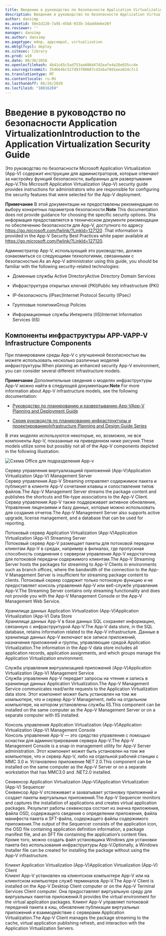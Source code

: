 ```yaml
---
title: Введение в руководство по безопасности Application Virtualization
description: Введение в руководство по безопасности Application Virtualization
author: dansimp
ms.assetid: 50e1d220-7a95-45b8-933b-3dadddebe26f
ms.reviewer: ''
manager: dansimp
ms.author: dansimp
ms.pagetype: mdop, appcompat, virtualization
ms.mktglfcycl: deploy
ms.sitesec: library
ms.prod: w10
ms.date: 08/30/2016
ms.openlocfilehash: 4b41c65c5ad753aa606d47d2eafe4a28e035cc4e
ms.sourcegitcommit: 354664bc527d93f80687cd2eba70d1eea024c7c3
ms.translationtype: MT
ms.contentlocale: ru-RU
ms.lasthandoff: 06/26/2020
ms.locfileid: "10816269"
---
```

# <span data-ttu-id="9dc81-103">Введение в руководство по безопасности Application Virtualization</span><span class="sxs-lookup"><span data-stu-id="9dc81-103">Introduction to the Application Virtualization Security Guide</span></span>


<span data-ttu-id="9dc81-104">Это руководство по безопасности Microsoft Application Virtualization (App-V) содержит инструкции для администраторов, которые отвечают за настройку функций безопасности, выбранных для развертывания App-V.</span><span class="sxs-lookup"><span data-stu-id="9dc81-104">This Microsoft Application Virtualization (App-V) security guide provides instructions for administrators who are responsible for configuring the security features that were selected for the App-V deployment.</span></span>

<span data-ttu-id="9dc81-105">**Примечание**  В этой документации не предоставлены рекомендации по выбору конкретных параметров безопасности.</span><span class="sxs-lookup"><span data-stu-id="9dc81-105">**Note** This documentation does not provide guidance for choosing the specific security options.</span></span> <span data-ttu-id="9dc81-106">Эта информация предоставляется в техническом документе рекомендации по обеспечению безопасности для App-V, доступного по адресу <https://go.microsoft.com/fwlink/?LinkId=127120> .</span><span class="sxs-lookup"><span data-stu-id="9dc81-106">That information is provided in the App-V Security Best Practices white paper available at <https://go.microsoft.com/fwlink/?LinkId=127120>.</span></span>

 

<span data-ttu-id="9dc81-107">Администратор App-V, использующий это руководство, должен ознакомиться со следующими технологиями, связанными с безопасностью:</span><span class="sxs-lookup"><span data-stu-id="9dc81-107">As an App-V administrator using this guide, you should be familiar with the following security-related technologies:</span></span>

-   <span data-ttu-id="9dc81-108">Доменные службы Active Directory</span><span class="sxs-lookup"><span data-stu-id="9dc81-108">Active Directory Domain Services</span></span>

-   <span data-ttu-id="9dc81-109">Инфраструктура открытых ключей (PKI)</span><span class="sxs-lookup"><span data-stu-id="9dc81-109">Public key infrastructure (PKI)</span></span>

-   <span data-ttu-id="9dc81-110">IP-безопасность (IPsec)</span><span class="sxs-lookup"><span data-stu-id="9dc81-110">Internet Protocol Security (IPsec)</span></span>

-   <span data-ttu-id="9dc81-111">Групповые политики</span><span class="sxs-lookup"><span data-stu-id="9dc81-111">Group Policies</span></span>

-   <span data-ttu-id="9dc81-112">Информационные службы Интернета (IIS)</span><span class="sxs-lookup"><span data-stu-id="9dc81-112">Internet Information Services (IIS)</span></span>

## <span data-ttu-id="9dc81-113">Компоненты инфраструктуры APP-V</span><span class="sxs-lookup"><span data-stu-id="9dc81-113">APP-V Infrastructure Components</span></span>


<span data-ttu-id="9dc81-114">При планировании среды App-V с улучшенной безопасностью вы можете использовать несколько различных моделей инфраструктуры.</span><span class="sxs-lookup"><span data-stu-id="9dc81-114">When planning an enhanced security App-V environment, you can consider several different infrastructure models.</span></span>

<span data-ttu-id="9dc81-115">**Примечание**  Дополнительные сведения о моделях инфраструктуры App-V можно найти в следующей документации:</span><span class="sxs-lookup"><span data-stu-id="9dc81-115">**Note** For more information about App-V infrastructure models, see the following documentation:</span></span>

-   [<span data-ttu-id="9dc81-116">Руководство по планированию и развертыванию App-V</span><span class="sxs-lookup"><span data-stu-id="9dc81-116">App-V Planning and Deployment Guide</span></span>](https://go.microsoft.com/fwlink/?LinkId=122063)

-   [<span data-ttu-id="9dc81-117">Серия руководств по планированию инфраструктуры и проектированию</span><span class="sxs-lookup"><span data-stu-id="9dc81-117">Infrastructure Planning and Design Guide Series</span></span>](https://go.microsoft.com/fwlink/?LinkId=151986)

 

<span data-ttu-id="9dc81-118">В этих моделях используются некоторые, но, возможно, не все компоненты App-V, показанные на приведенном ниже рисунке.</span><span class="sxs-lookup"><span data-stu-id="9dc81-118">These models utilize some but possibly not all of the App-V components depicted in the following illustration.</span></span>

![Схема Office для подразделения App-v](images/appvbranchoffices.gif)

<a href="" id="application-virtualization--app-v--management-server"></a><span data-ttu-id="9dc81-120">Сервер управления виртуализацией приложений (App-V)</span><span class="sxs-lookup"><span data-stu-id="9dc81-120">Application Virtualization (App-V) Management Server</span></span>  
<span data-ttu-id="9dc81-121">Сервер управления App-V Streaming отправляет содержимое пакета и публикует в клиенте App-V сочетания клавиш и сопоставления типов файлов.</span><span class="sxs-lookup"><span data-stu-id="9dc81-121">The App-V Management Server streams the package content and publishes the shortcuts and file-type associations to the App-V Client.</span></span> <span data-ttu-id="9dc81-122">Сервер управления App-V также поддерживает активное обновление, Управление лицензиями и базу данных, которые можно использовать для создания отчетов.</span><span class="sxs-lookup"><span data-stu-id="9dc81-122">The App-V Management Server also supports active upgrade, license management, and a database that can be used for reporting.</span></span>

<a href="" id="application-virtualization--app-v--streaming-server"></a><span data-ttu-id="9dc81-123">Потоковый сервер Application Virtualization (App-V)</span><span class="sxs-lookup"><span data-stu-id="9dc81-123">Application Virtualization (App-V) Streaming Server</span></span>  
<span data-ttu-id="9dc81-124">Потоковый сервер App-V размещает пакеты для потоковой передачи клиентам App-V в средах, например в филиалах, где пропускная способность соединения с сервером управления App-V недостаточна для потоковой передачи содержимого клиентам.</span><span class="sxs-lookup"><span data-stu-id="9dc81-124">The App-V Streaming Server hosts the packages for streaming to App-V Clients in environments such as branch offices, where the bandwidth of the connection to the App-V Management Server is insufficient for streaming package content to clients.</span></span> <span data-ttu-id="9dc81-125">Потоковый сервер содержит только потоковую функцию и не предоставляет консоль управления App-V или веб-службе управления App-V.</span><span class="sxs-lookup"><span data-stu-id="9dc81-125">The Streaming Server contains only streaming functionality and does not provide you with the App-V Management Console or the App-V Management Web Service.</span></span>

<a href="" id="application-virtualization--app-v--data-store"></a><span data-ttu-id="9dc81-126">Хранилище данных Application Virtualization (App-V)</span><span class="sxs-lookup"><span data-stu-id="9dc81-126">Application Virtualization (App-V) Data Store</span></span>  
<span data-ttu-id="9dc81-127">Хранилище данных App-V в базе данных SQL сохраняет информацию, связанную с инфраструктурой App-V.</span><span class="sxs-lookup"><span data-stu-id="9dc81-127">The App-V data store, in the SQL database, retains information related to the App-V infrastructure.</span></span> <span data-ttu-id="9dc81-128">Данные в хранилище данных App-V включают все записи приложений, назначения приложений и группы, управляющие средой Application Virtualization.</span><span class="sxs-lookup"><span data-stu-id="9dc81-128">The information in the App-V data store includes all application records, application assignments, and which groups manage the Application Virtualization environment.</span></span>

<a href="" id="application-virtualization--app-v--management-service"></a><span data-ttu-id="9dc81-129">Служба управления виртуализацией приложений (App-V)</span><span class="sxs-lookup"><span data-stu-id="9dc81-129">Application Virtualization (App-V) Management Service</span></span>  
<span data-ttu-id="9dc81-130">Служба управления App-V передает запросы на чтение и запись в хранилище данных Application Virtualization.</span><span class="sxs-lookup"><span data-stu-id="9dc81-130">The App-V Management Service communicates read/write requests to the Application Virtualization data store.</span></span> <span data-ttu-id="9dc81-131">Этот компонент может быть установлен на том же компьютере, что и сервер App-V Management, либо на отдельном компьютере, на котором установлены службы IIS.</span><span class="sxs-lookup"><span data-stu-id="9dc81-131">This component can be installed on the same computer as the App-V Management Server or on a separate computer with IIS installed.</span></span>

<a href="" id="application-virtualization--app-v--management-console"></a><span data-ttu-id="9dc81-132">Консоль управления Application Virtualization (App-V)</span><span class="sxs-lookup"><span data-stu-id="9dc81-132">Application Virtualization (App-V) Management Console</span></span>  
<span data-ttu-id="9dc81-133">Консоль управления App-V — это средство управления с помощью оснастки для администрирования сервера App-V.</span><span class="sxs-lookup"><span data-stu-id="9dc81-133">The App-V Management Console is a snap-in management utility for App-V Server administration.</span></span> <span data-ttu-id="9dc81-134">Этот компонент может быть установлен на том же компьютере, что и сервер App-V, либо на отдельной рабочей станции с MMC 3.0 и. Установлено приложение NET 2.0.</span><span class="sxs-lookup"><span data-stu-id="9dc81-134">This component can be installed on the same computer as the App-V Server or on a separate workstation that has MMC3.0 and .NET2.0 installed.</span></span>

<a href="" id="application-virtualization--app-v--sequencer"></a><span data-ttu-id="9dc81-135">Секвенсор Application Virtualization (App-V)</span><span class="sxs-lookup"><span data-stu-id="9dc81-135">Application Virtualization (App-V) Sequencer</span></span>  
<span data-ttu-id="9dc81-136">Секвенсор App-V отслеживает и захватывает установку приложений и создает пакеты виртуальных приложений.</span><span class="sxs-lookup"><span data-stu-id="9dc81-136">The App-V Sequencer monitors and captures the installation of applications and creates virtual application packages.</span></span> <span data-ttu-id="9dc81-137">Результат работы секвенсора состоит из значка приложения, файла OSD, содержащего сведения о определении приложения, файла манифеста пакета и SFT-файла, содержащего файлы содержимого приложения.</span><span class="sxs-lookup"><span data-stu-id="9dc81-137">The output of the Sequencer consists of the application icon, the OSD file containing application definition information, a package manifest file, and an SFT file containing the application’s content files.</span></span> <span data-ttu-id="9dc81-138">Кроме того, можно создать файл установщика Windows для установки пакета без использования инфраструктуры App-V.</span><span class="sxs-lookup"><span data-stu-id="9dc81-138">Optionally, a Windows Installer file can be created for installing the package without using the App-V infrastructure.</span></span>

<a href="" id="application-virtualization--app-v--client"></a><span data-ttu-id="9dc81-139">Клиент Application Virtualization (App-V)</span><span class="sxs-lookup"><span data-stu-id="9dc81-139">Application Virtualization (App-V) Client</span></span>  
<span data-ttu-id="9dc81-140">Клиент App-V установлен на клиентском компьютере App-V или на клиентском компьютере служб терминалов App-V.</span><span class="sxs-lookup"><span data-stu-id="9dc81-140">The App-V Client is installed on the App-V Desktop Client computer or on the App-V Terminal Services Client computer.</span></span> <span data-ttu-id="9dc81-141">Она предоставляет виртуальную среду для виртуальных пакетов приложений.</span><span class="sxs-lookup"><span data-stu-id="9dc81-141">It provides the virtual environment for the virtual application packages.</span></span> <span data-ttu-id="9dc81-142">Клиент App-V управляет потоковой передачей пакета в кэш, обновление публикации виртуальных приложений и взаимодействие с серверами Application Virtualization.</span><span class="sxs-lookup"><span data-stu-id="9dc81-142">The App-V Client manages the package streaming to the cache, virtual application publishing refresh, and interaction with the Application Virtualization Servers.</span></span>

 

 





